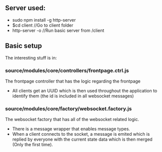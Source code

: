 ## Server used:
- sudo npm install -g http-server
- $cd client //Go to client folder
- http-server -o //Run basic server from /client

## Basic setup
The interesting stuff is in:
### source/modules/core/controllers/frontpage.ctrl.js
The frontpage controller that has the logic regarding the frontpage
- All clients get an UUID which is then used throughout the application to identify them (the id is included in all websocket messages)

### source/modules/core/factory/websocket.factory.js
The websocket factory that has all of the websocket related logic.
- There is a message wrapper that enables message types.
- When a client connects to the socket, a message is emited which is replied by everyone with the current state data which is then merged (Only the first time).
